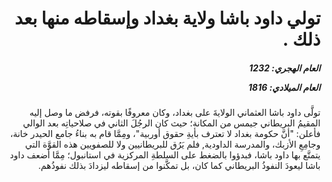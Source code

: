 <h1 dir="rtl">تولي داود باشا ولاية بغداد وإسقاطه منها بعد ذلك .</h1>

<h5 dir="rtl">العام الهجري:  1232

العام الميلادي: 1816

</h5>

<p dir="rtl">تولَّى داود باشا العثماني الولايةَ على بغداد، وكان معروفًا بقوته، فرفض ما وصل إليه المقيمُ البريطاني جيمس من المكانة؛ حيث كان الرجُلَ الثاني في صلاحياتِه بعد الوالي فأعلن: "أنَّ حكومة بغداد لا تعترف بأيةِ حقوق أوربية"، ومِمَّا قام به بناءُ جامع الحيدر خانة، وجامِعِ الأزبك، والمدرسة الداودية, فلم يَرُق للبريطانيين ولا للصفويين هذه القوَّة التي يتمتَّع بها داود باشا، فبدؤوا بالضغط على السلطةِ المركزية في استانبول؛ مِمَّا أضعف داود باشا ليعودَ النفوذُ البريطاني كما كان، بل تمكَّنوا من إسقاطه ليزدادَ بذلك نفوذُهم.</p></br>
